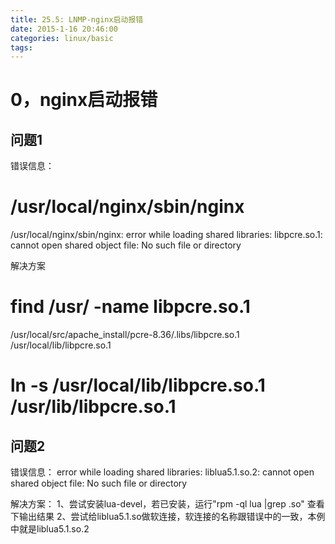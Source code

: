 ```yaml
---
title: 25.5: LNMP-nginx启动报错
date: 2015-1-16 20:46:00
categories: linux/basic
tags:
---
```

 
0，nginx启动报错
=============================================
## 问题1
错误信息：
# /usr/local/nginx/sbin/nginx
/usr/local/nginx/sbin/nginx: error while loading shared libraries: libpcre.so.1: cannot open shared object file: No such file or directory
 
解决方案
# find /usr/ -name libpcre.so.1
/usr/local/src/apache_install/pcre-8.36/.libs/libpcre.so.1
/usr/local/lib/libpcre.so.1
# ln -s /usr/local/lib/libpcre.so.1 /usr/lib/libpcre.so.1
 
## 问题2
错误信息：
error while loading shared libraries: liblua5.1.so.2: cannot open shared object file: No such file or directory
 
解决方案：
1、尝试安装lua-devel，若已安装，运行"rpm -ql lua |grep .so" 查看下输出结果
2、尝试给liblua5.1.so做软连接，软连接的名称跟错误中的一致，本例中就是liblua5.1.so.2
 
